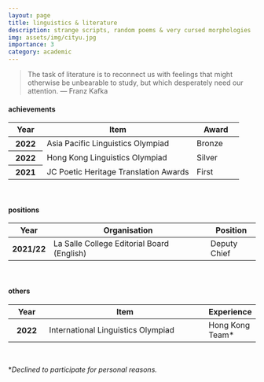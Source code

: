 ```yaml
---
layout: page
title: linguistics & literature
description: strange scripts, random poems & very cursed morphologies
img: assets/img/cityu.jpg
importance: 3
category: academic
---
```


<blockquote>
    The task of literature is to reconnect us with feelings that might otherwise be unbearable to study, but which desperately need our attention. — Franz Kafka
</blockquote>


<h4 id="achievements">achievements</h4>

<table class="table table-hover table-sm">
  <colgroup>
    <col style="width:15%">
    <col style="width:65%">
    <col style="width:20%">
  </colgroup>
  <thead>
    <tr>
      <th scope="col">Year</th>
      <th scope="col">Item</th>
      <th scope="col">Award</th>
    </tr>
  </thead>
  <tbody>
    <tr>
      <th class="font-weight-bold" scope="row">2022</th>
      <td>Asia Pacific Linguistics Olympiad</td>
      <td>Bronze</td>
    </tr>
    <tr>
      <th class="font-weight-bold" scope="row">2022</th>
      <td>Hong Kong Linguistics Olympiad</td>
      <td>Silver</td>
    </tr>
    <tr>
      <th class="font-weight-bold" scope="row">2021</th>
      <td>JC Poetic Heritage Translation Awards</td>
      <td>First</td>
    </tr>
  </tbody>
</table>
<br>

<h4 id="positions">positions</h4>

<table class="table table-hover table-sm">
  <colgroup>
    <col style="width:15%">
    <col style="width:65%">
    <col style="width:20%">
  </colgroup>
  <thead>
    <tr>
      <th scope="col">Year</th>
      <th scope="col">Organisation</th>
      <th scope="col">Position</th>
    </tr>
  </thead>
  <tbody>
    <tr>
      <th class="font-weight-bold" scope="row">2021/22</th>
      <td>La Salle College Editorial Board (English)</td>
      <td>Deputy Chief</td>
    </tr>
  </tbody>
</table>

<br>

<h4 id="others">others</h4>

<table class="table table-hover table-sm">
  <colgroup>
    <col style="width:15%">
    <col style="width:65%">
    <col style="width:20%">
  </colgroup>
  <thead>
    <tr>
      <th scope="col">Year</th>
      <th scope="col">Item</th>
      <th scope="col">Experience</th>
    </tr>
  </thead>
  <tbody>
    <tr>
      <th class="font-weight-bold" scope="row">2022</th>
      <td>International Linguistics Olympiad</td>
      <td>Hong Kong Team*</td>
    </tr>
  </tbody>
</table>
<br>
<p>
*<i>Declined to participate for personal reasons.</i>
</p>